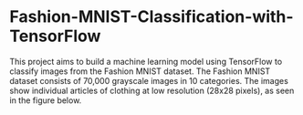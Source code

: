 # Fashion-MNIST-Classification-with-TensorFlow
This project aims to build a machine learning model using TensorFlow to classify images from the Fashion MNIST dataset. The Fashion MNIST dataset consists of 70,000 grayscale images in 10 categories. The images show individual articles of clothing at low resolution (28x28 pixels), as seen in the figure below.
